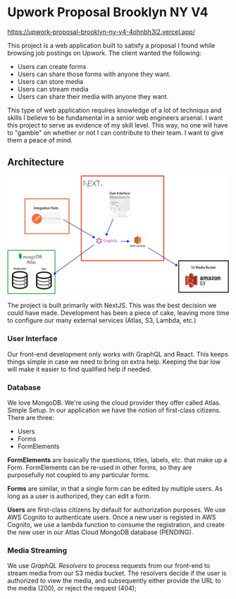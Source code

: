 # Upwork Proposal Brooklyn NY V4

https://upwork-proposal-brooklyn-ny-v4-4ohnbh3l2.vercel.app/

This project is a web application built to satisfy a proposal I found while browsing job postings on Upwork. The client wanted the following:
- Users can create forms 
- Users can share those forms with anyone they want.
- Users can store media
- Users can stream media
- Users can share their media with anyone they want.
  
This type of web application requires knowledge of a lot of techniqus and skills I believe to be fundamental in a senior web engineers arsenal. I want this project to serve as evidence of my skill level. This way, no one will have to "gamble" on whether or not I can contribute to their team. I want to give them a peace of mind.

## Architecture

![Architecture Diagram]("./../assets/architecture-diagram-50.jpg)

The project is built primarily with NextJS. This was the best decision we could have made. Development has been a piece of cake, leaving more time to configure our many external services (Atlas, S3, Lambda, etc.)

### User Interface
Our front-end development only works with GraphQL and React. This keeps things simple in case we need to bring on extra help. Keeping the bar low will make it easier to find qualified help if needed.

### Database
We love MongoDB. We're using the cloud provider they offer called Atlas. Simple Setup. In our application we have the notion of first-class citizens. There are three:
- Users
- Forms
- FormElements

**FormElements** are basically the questions, titles, labels, etc. that make up a Form. FormElements can be re-used in other forms, so they are purposefully not coupled to any particular forms.

**Forms** are similar, in that a single form can be edited by multiple users. As long as a user is authorized, they can edit a form.

**Users** are first-class citizens by default for authorization purposes. We use AWS Cognito to authenticate users. Once a new user is registed in AWS Cognito, we use a lambda function to consume the registration, and create the new user in our Atlas Cloud MongoDB database (PENDING).

### Media Streaming
We use *GraphQL Resolvers* to process requests from our front-end to stream media from our S3 media bucket. The resolvers decide if the user is authorized to view the media, and subsequently either provide the URL to the media (200), or reject the request (404);